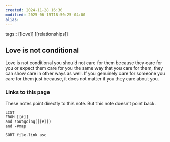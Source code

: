```yaml
---
created: 2024-11-28 16:30
modified: 2025-06-15T18:50:25-04:00
alias: 
---
```

tags:: [[love]] [[relationships]]
## Love is not conditional

Love is not conditional you should not care for them because they care for you or expect them care for you the same way that you care for them, they can show care in other ways as well. If you genuinely care for someone you care for them just because, it does not matter if you they care about you.

### Links to this page
These notes point directly to this note. But this note doesn't point back.
```dataview
LIST
FROM [[#]]
and !outgoing([[#]])
and -#map

SORT file.link asc
```



